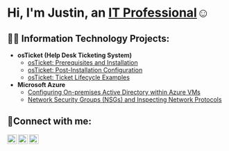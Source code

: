 <h1>Hi, I'm Justin, an <a href="https://www.linkedin.com/in/justin-cruz-72b801356/">IT Professional</a>☺</h1>

<h2>👨‍💻 Information Technology Projects:</h2>

- <b>osTicket (Help Desk Ticketing System)</b>
  - [osTicket: Prerequisites and Installation](https://github.com/Cruzzy007/osTicket-prereqs.git)
  - [osTicket: Post-Installation Configuration](https://github.com/Cruzzy007/post-install-config.git)
  - [osTicket: Ticket Lifecycle Examples](https://github.com/Cruzzy007/Ticket-lifecycle.git)
- <b>Microsoft Azure</b>
  - [Configuring On-premises Active Directory within Azure VMs](https://github.com/Cruzzy007/configure-ad.git)
  - [Network Security Groups (NSGs) and Inspecting Network Protocols](https://github.com/Cruzzy007/azure-network-protocol.git)

<h2>🤳Connect with me:</h2>

[<img align="left" alt="Josh | Twitter" width="22px" src="https://cdn.jsdelivr.net/npm/simple-icons@v3/icons/twitter.svg" />][twitter]
[<img align="left" alt="Josh | LinkedIn" width="22px" src="https://cdn.jsdelivr.net/npm/simple-icons@v3/icons/linkedin.svg" />][linkedin]
[<img align="left" alt="Josh | Instagram" width="22px" src="https://cdn.jsdelivr.net/npm/simple-icons@v3/icons/instagram.svg" />][instagram]

[twitter]: https://twitter.com/Josh
[instagram]: https://www.instagram.com/Josh
[linkedin]: https://linkedin.com/in/Josh
